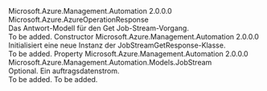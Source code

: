 <Type Name="JobStreamGetResponse" FullName="Microsoft.Azure.Management.Automation.Models.JobStreamGetResponse">
  <TypeSignature Language="C#" Value="public class JobStreamGetResponse : Microsoft.Azure.AzureOperationResponse" />
  <TypeSignature Language="ILAsm" Value=".class public auto ansi beforefieldinit JobStreamGetResponse extends Microsoft.Azure.AzureOperationResponse" />
  <TypeSignature Language="DocId" Value="T:Microsoft.Azure.Management.Automation.Models.JobStreamGetResponse" />
  <TypeSignature Language="VB.NET" Value="Public Class JobStreamGetResponse&#xA;Inherits AzureOperationResponse" />
  <TypeSignature Language="F#" Value="type JobStreamGetResponse = class&#xA;    inherit AzureOperationResponse" />
  <AssemblyInfo>
    <AssemblyName>Microsoft.Azure.Management.Automation</AssemblyName>
    <AssemblyVersion>2.0.0.0</AssemblyVersion>
  </AssemblyInfo>
  <Base>
    <BaseTypeName>Microsoft.Azure.AzureOperationResponse</BaseTypeName>
  </Base>
  <Interfaces />
  <Docs>
    <summary>
            Das Antwort-Modell für den Get Job-Stream-Vorgang.
            </summary>
    <remarks>To be added.</remarks>
  </Docs>
  <Members>
    <Member MemberName=".ctor">
      <MemberSignature Language="C#" Value="public JobStreamGetResponse ();" />
      <MemberSignature Language="ILAsm" Value=".method public hidebysig specialname rtspecialname instance void .ctor() cil managed" />
      <MemberSignature Language="DocId" Value="M:Microsoft.Azure.Management.Automation.Models.JobStreamGetResponse.#ctor" />
      <MemberSignature Language="VB.NET" Value="Public Sub New ()" />
      <MemberType>Constructor</MemberType>
      <AssemblyInfo>
        <AssemblyName>Microsoft.Azure.Management.Automation</AssemblyName>
        <AssemblyVersion>2.0.0.0</AssemblyVersion>
      </AssemblyInfo>
      <Parameters />
      <Docs>
        <summary>
            Initialisiert eine neue Instanz der JobStreamGetResponse-Klasse.
            </summary>
        <remarks>To be added.</remarks>
      </Docs>
    </Member>
    <Member MemberName="JobStream">
      <MemberSignature Language="C#" Value="public Microsoft.Azure.Management.Automation.Models.JobStream JobStream { get; set; }" />
      <MemberSignature Language="ILAsm" Value=".property instance class Microsoft.Azure.Management.Automation.Models.JobStream JobStream" />
      <MemberSignature Language="DocId" Value="P:Microsoft.Azure.Management.Automation.Models.JobStreamGetResponse.JobStream" />
      <MemberSignature Language="VB.NET" Value="Public Property JobStream As JobStream" />
      <MemberSignature Language="F#" Value="member this.JobStream : Microsoft.Azure.Management.Automation.Models.JobStream with get, set" Usage="Microsoft.Azure.Management.Automation.Models.JobStreamGetResponse.JobStream" />
      <MemberType>Property</MemberType>
      <AssemblyInfo>
        <AssemblyName>Microsoft.Azure.Management.Automation</AssemblyName>
        <AssemblyVersion>2.0.0.0</AssemblyVersion>
      </AssemblyInfo>
      <ReturnValue>
        <ReturnType>Microsoft.Azure.Management.Automation.Models.JobStream</ReturnType>
      </ReturnValue>
      <Docs>
        <summary>
            Optional. Ein auftragsdatenstrom.
            </summary>
        <value>To be added.</value>
        <remarks>To be added.</remarks>
      </Docs>
    </Member>
  </Members>
</Type>